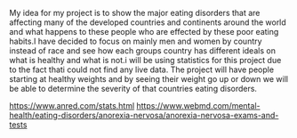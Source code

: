 My idea for my project is to show the major eating disorders that are affecting many of the developed countries and continents around the world and what happens to these people who are effected by these poor eating habits.I have decided to focus on mainly men and women by country instead of race and see how each groups country has different ideals on what is healthy and what is not.i will be using statistics for this project due to the fact thati could not find any live data. The project will have people starting at healthy weights and by seeing their weight go up or down we will be able to determine the severity of that countries eating disorders.

https://www.anred.com/stats.html
https://www.webmd.com/mental-health/eating-disorders/anorexia-nervosa/anorexia-nervosa-exams-and-tests

